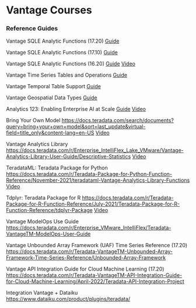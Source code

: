 # Vantage Courses

### Reference Guides

Vantage SQLE Analytic Functions (17.20)
[Guide](https://docs.teradata.com/r/Teradata-VantageTM-Analytics-Database-Analytic-Functions-17.20/Introduction-to-Analytics-Database-Analytic-Functions)


Vantage SQLE Analytic Functions (17.10)
[Guide](https://docs.teradata.com/r/Teradata-VantageTM-Advanced-SQL-Engine-Analytic-Functions/July-2021/Introduction-to-Teradata-Vantage)


Vantage SQLE Analytic Functions (16.20)
[Guide](https://docs.teradata.com/r/Teradata-VantageTM-NewSQL-Engine-Analytic-Functions/July-2019/Introduction-to-Teradata-Vantage-NewSQL-Engine-Analytic-Functions)
[Video](https://www.youtube.com/watch?v=aUfjkOlQrLs)


Vantage Time Series Tables and Operations
[Guide](https://docs.teradata.com/r/Teradata-VantageTM-Time-Series-Tables-and-Operations/March-2019)


Vantage Temporal Table Support
[Guide](https://docs.teradata.com/r/Teradata-VantageTM-Temporal-Table-Support/March-2019)


Vantage Geospatial Data Types
[Guide](https://docs.teradata.com/r/Teradata-VantageTM-Geospatial-Data-Types/July-2021)


Analytics 123: Enabling Enterprise AI at Scale
[Guide](https://assets.teradata.com/resourceCenter/downloads/WhitePapers/Analytics-123-Enabling-Enterprise-AI-at-Scale-MD006623.pdf)
[Video](https://www.youtube.com/watch?v=-UKK_KRGt9I)


Bring Your Own Model
https://docs.teradata.com/search/documents?query=bring+your+own+model&sort=last_update&virtual-field=title_only&content-lang=en-US
[Video](https://www.youtube.com/watch?v=grq37uW0pxM)


Vantage Analytics Library
https://docs.teradata.com/r/Enterprise_IntelliFlex_Lake_VMware/Vantage-Analytics-Library-User-Guide/Descriptive-Statistics
[Video](https://www.youtube.com/watch?v=qxNw6sM0amg)


TeradataML: Teradata Package for Python
https://docs.teradata.com/r/Teradata-Package-for-Python-Function-Reference/November-2021/teradataml-Vantage-Analytics-Library-Functions
[Video](https://www.youtube.com/watch?v=YK_x4y52ffc)


Tdplyr: Teradata Package for R
https://docs.teradata.com/r/Teradata-Package-for-R-Function-Reference/July-2021/Teradata-Package-for-R-Function-Reference/tdplyr-Package
[Video](https://www.youtube.com/watch?v=gPrUzlsFIJI)


Vantage ModelOps Use Guide
https://docs.teradata.com/r/Enterprise_VMware_IntelliFlex/Teradata-VantageTM-ModelOps-User-Guide


Vantage Unbounded Array Framework (UAF) Time Series Reference (17.20)
https://docs.teradata.com/r/Teradata-VantageTM-Unbounded-Array-Framework-Time-Series-Reference/Unbounded-Array-Framework


Vantage API Integration Guide for Cloud Machine Learning (17.20)
https://docs.teradata.com/r/Teradata-VantageTM-API-Integration-Guide-for-Cloud-Machine-Learning/April-2022/Teradata-API-Integration-Project

Integration Vantage + Dataiku
https://www.dataiku.com/product/plugins/teradata/
